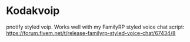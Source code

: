 # Kodakvoip
pnotify styled voip. Works well with my FamilyRP styled voice chat script: https://forum.fivem.net/t/release-familyrp-styled-voice-chat/67434/8

